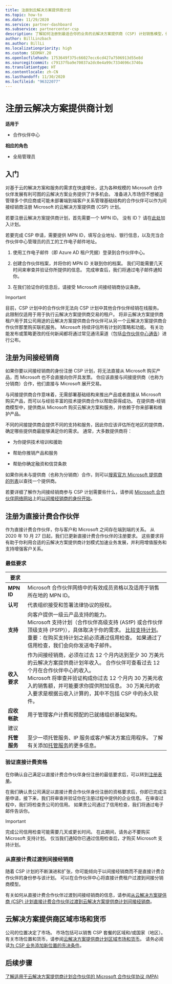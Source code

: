 ```yaml
---
title: 注册到云解决方案提供商计划
ms.topic: how-to
ms.date: 11/29/2020
ms.service: partner-dashboard
ms.subservice: partnercenter-csp
description: 了解如何注册到最适合你的业务的云解决方案提供商 (CSP) 计划销售模型，例如间接经销商或直接计费合作伙伴。
author: BillLinzbach
ms.author: BillLi
ms.localizationpriority: high
ms.custom: SEOMAY.20
ms.openlocfilehash: 1753649f375c66027ecc6cd427a7506913d55e8d
ms.sourcegitcommit: c79137fba9e70037a2dc0e4a99c7334696c3740a
ms.translationtype: HT
ms.contentlocale: zh-CN
ms.lasthandoff: 11/30/2020
ms.locfileid: "96322077"
---
```

# <a name="enroll-in-the-cloud-solution-provider-program"></a>注册云解决方案提供商计划

**适用于**

- 合作伙伴中心  

**相应的角色**

- 全局管理员

## <a name="get-started"></a>入门

对基于云的解决方案和服务的需求在快速增长，这为各种规模的 Microsoft 合作伙伴发展有利可图的云解决方案业务提供了许多机会。 准备进入市场但不想被迫管理多个供应商或可能未部署端到端客户关系管理基础结构的合作伙伴可以作为间接经销商注册 Microsoft 的云解决方案提供商 (CSP) 计划。

若要注册云解决方案提供商计划，首先需要一个 MPN ID。 没有 ID？ 请在[此处](https://partner.microsoft.com/)加入计划。

若要完成 CSP 申请，需要提供 MPN ID，填写企业地址、银行信息，以及充当合作伙伴中心管理员的员工的工作电子邮件地址。

1. 使用工作电子邮件（即 Azure AD 租户凭据）登录到合作伙伴中心。

2. 创建合作伙伴档案，并将你的 MPN ID 关联到你的档案。
我们可能需要几天时间来审查并验证你所提供的信息。 完成审查后，我们将通过电子邮件通知你。

3. 在我们验证你的信息后，请接受 Microsoft 间接经销商协议条款。

> [!IMPORTANT]  
> 目前，CSP 计划中的合作伙伴无法向 CSP 计划中其他合作伙伴经销在线服务。 此限制仅适用于用于执行云解决方案提供商交易的租户。 将非云解决方案提供商租户用于其公司用途的云解决方案提供商合作伙伴可从另一个云解决方案提供商合作伙伴那里购买联机服务。 Microsoft 持续评估所有计划的策略和功能。 有关功能发布或策略更改的任何新闻都将通过常见通讯渠道（包括[合作伙伴中心通告](announcements/index.md)）进行公布。

## <a name="enroll-as-an-indirect-reseller"></a>注册为间接经销商

如果你要以间接经销商的身份注册 CSP 计划，将无法直接从 Microsoft 购买产品，而 Microsoft 也不会直接向你开具发票。 你应该直接与间接提供商（也称为分销商）合作，他们直接与 Microsoft 展开交易。

与间接提供商合作意味着，无需部署基础结构来推出产品或者直接从 Microsoft 购买产品，而可以与经验丰富的技术提供商合作以帮助获得成功。 在提供商-经销商模型中，提供商从 Microsoft 购买云解决方案和服务，并依赖于你来部署和维护产品。

不同的间接提供商会提供不同的支持和服务，因此你应该评估所在地区的提供商，确定哪些提供商最能够满足你的需求。 通常，大多数提供商将：

- 为你提供技术培训和援助

- 帮助你推销产品和服务

- 帮助你确定融资和信贷条款

如果你尚未与提供商（也称为分销商）合作，则可以[搜索官方 Microsoft 提供商的列表](https://partnercenter.microsoft.com/partner/find-a-provider)以查找一个提供商。

若要详细了解作为间接经销商参与 CSP 计划需要些什么，请参阅 [Microsoft 合作伙伴网络网站](https://partner.microsoft.com/)上的[以间接经销商的身份开始](https://partner.microsoft.com/cloud-solution-provider/whats-required)。

## <a name="enroll-as-a-direct-bill-partner"></a>注册为直接计费合作伙伴

作为直接计费合作伙伴，你与客户和 Microsoft 之间存在端到端的关系。 从 2020 年 10 月 27 日起，我们已更新直接计费合作伙伴的注册要求。 这些要求将有助于你利用合适的云解决方案提供商计划模式加速业务发展，并利用增值服务和支持增强客户关系。  

### <a name="minimum-requirements"></a>最低要求

|**要求**|                             |
|--------------------------------|--------------------------------------------------------------|
|**MPN ID**   |Microsoft 合作伙伴网络中的有效成员资格以及适用于销售所在地的 MPN ID。    |
|**认可**   |代表组织接受和签署法律协议的授权。|
|**支持**   |向客户提供一级云产品支持的能力。 <br>Microsoft 支持计划（合作伙伴高级支持 (ASfP) 或合作伙伴顶级支持 (PSfP)），具体取决于你的需求。 [比较支持计划](https://partner.microsoft.com/support/partnersupport)。<br> 重要：在购买支持计划之前必须通过信用检查。 如果通过了信用检查，我们会向你发送电子邮件。 |
|**收入要求**|作为间接经销商，必须在过去 12 个月内达到至少 30 万美元的云解决方案提供商计划年收入。 合作伙伴可查看过去 12 个月在合作伙伴中心的收入。<br/>Microsoft 将审查并验证构成你过去 12 个月内 30 万美元收入的销售额，并可能要求你提供附加信息。 30 万美元的收入要求是根据云收入计算的，其中不包括 CSP 中的永久软件。|
|**应收帐款** |用于管理客户计费和预配的已就绪组织基础架构。|
|建议|             |
|**托管服务**   |至少一项托管服务、IP 服务或客户解决方案应用程序。 了解有关添加[托管服务](https://partner.microsoft.com/business-opportunities/managed-services-provider)的更多信息。|

### <a name="verify-direct-bill-eligibility"></a>验证直接计费资格

在你确认自己满足以直接计费合作伙伴身份注册的最低要求后，可以转到[注册表单](https://partner.microsoft.com/pcv/register/joinnow/enrollmentwelcome/Reseller/migrate?cloudInstance=Global)。

在我们确认贵公司满足以直接计费合作伙伴身份注册的资格要求后，你即已完成注册申请，接下来，我们将审查并验证你在注册过程中提供的企业信息。 在审查过程中，我们将检查贵公司的信用。 如果贵公司通过了信用检查，我们将通过电子邮件告诉你。
>[!IMPORTANT]
>完成公司信用检查可能需要几天或更长时间。 在此期间，请务必不要购买 Microsoft 支持计划。 仅当我们通知你已通过信用检查后，才购买 Microsoft 支持计划。

### <a name="transition-from-direct-bill-to-indirect-reseller"></a>从直接计费过渡到间接经销商

随着 CSP 计划的不断演进和扩张，你可能倾向于以间接经销商而不是直接计费合作伙伴的身份参与该计划。 可以在合作伙伴中心将直接计费租户过渡到间接分销商模型。

有关如何从直接计费合作伙伴过渡到间接经销商的信息，请参阅[从云解决方案提供商 (CSP) 计划直接计费合作伙伴过渡到云解决方案提供商计划间接经销商](transition-direct-to-indirect.md)。

## <a name="csp-regional-markets-and-currencies"></a>云解决方案提供商区域市场和货币

公司的位置决定了市场。 市场包括可以销售 CSP 套餐的区域和/或国家（地区）。 有关市场位置和货币，请参阅[云解决方案提供商计划区域市场和货币](regional-authorization-overview.md)。
请务必阅读[为 CSP 业务添加新位置的先决条件](manage-locations.md)。

## <a name="next-steps"></a>后续步骤

[了解适用于云解决方案提供商计划合作伙伴的 Microsoft 合作伙伴协议 (MPA)](microsoft-partner-agreement.md)
